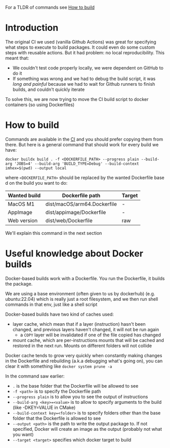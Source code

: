 For a TLDR of commands see [How to build](#How-to-build)

# Introduction

The original CI we used (vanilla Github Actions) was great for specifying what steps to execute to build packages. It could even do some custom steps with reusable actions. But it had problem: no local reproducibility. This meant that:
- We couldn't test code properly locally, we were dependent on GitHub to do it
- If something was wrong and we had to debug the build script, it was *long and painful* because we had to wait for Github runners to finish builds, and couldn't quickly iterate

To solve this, we are now trying to move the CI build script to docker containers (so using Dockerfiles)

# How to build

Commands are available in the [CI](../../.github/workflows/build.yml) and you should prefer copying them from there.
But here is a general command that should work for every build we have:
```
docker buildx build . -f <DOCKERFILE_PATH> --progress plain --build-arg 'JOBS=4' --build-arg 'BUILD_TYPE=Debug' --build-context imhex=$(pwd) --output local
```

where `<DOCKERFILE_PATH>` should be replaced by the wanted Dockerfile base d on the build you want to do:

| Wanted build | Dockerfile path             | Target |
|--------------|-----------------------------|--------|
| MacOS M1     | dist/macOS/arm64.Dockerfile | -      |
| AppImage     | dist/appimage/Dockerfile    | -      |
| Web version  | dist/web/Dockerfile         | raw    |

We'll explain this command in the next section

# Useful knowledge about Docker builds

Docker-based builds work with a Dockerfile. You run the Dockerfile, it builds the package.

We are using a base environment (often given to us by dockerhub) (e.g. ubuntu:22.04) which is really just a root filesystem, and we then run shell commands in that env, just like a shell script

Docker-based builds have two kind of caches used:
- layer cache, which mean that if a layer (instruction) hasn't been changed, and previous layers haven't changed, it will not be run again
    - a `COPY` layer will be invalidated if one of the file copied has changed
- mount cache, which are per-instructions mounts that will be cached and restored in the next run. Mounts on different folders will not collide

Docker cache tends to grow very quickly when constantly making changes in the Dockerfile and rebuilding (a.k.a debugging what's going on), you can clear it with something like `docker system prune -a`

In the command saw earlier:
- `.` is the base folder that the Dockerfile will be allowed to see
- `-f <path>` is to specify the Dockerfile path
- `--progress plain` is to allow you to see the output of instructions
- `--build-arg <key>=<value>` is to allow to specify arguments to the build (like -DKEY=VALUE in CMake)
- `--build-context key=<folder>` is to specify folders other than the base folder that the Dockerfile is allowed to see
- `--output <path>` is the path to write the output package to. If not specified, Docker will create an image as the output (probably not what you want)
- `--target <target>` specifies which docker target to build

